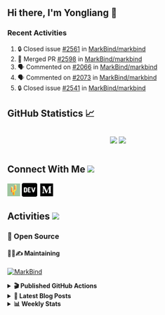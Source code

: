 ## Hi there, I'm Yongliang 👋

### Recent Activities

<!--START_SECTION:activity-->
1. 🔒 Closed issue [#2561](https://github.com/MarkBind/markbind/issues/2561) in [MarkBind/markbind](https://github.com/MarkBind/markbind)
2. 🎉 Merged PR [#2598](https://github.com/MarkBind/markbind/pull/2598) in [MarkBind/markbind](https://github.com/MarkBind/markbind)
3. 🗣 Commented on [#2066](https://github.com/MarkBind/markbind/issues/2066#issuecomment-2650739918) in [MarkBind/markbind](https://github.com/MarkBind/markbind)
4. 🗣 Commented on [#2073](https://github.com/MarkBind/markbind/issues/2073#issuecomment-2600528443) in [MarkBind/markbind](https://github.com/MarkBind/markbind)
5. 🔒 Closed issue [#2541](https://github.com/MarkBind/markbind/issues/2541) in [MarkBind/markbind](https://github.com/MarkBind/markbind)
<!--END_SECTION:activity-->

## GitHub Statistics :chart_with_upwards_trend:
<div align="center">
<div style="display: flex; align-items: center; justify-content: center;">

[![](https://github-readme-stats-tlylt.vercel.app/api?username=tlylt&show_icons=true&theme=tokyonight&hide_border=true&locale=en)](https://github.com/tlylt)
[![](https://github-readme-streak-stats.herokuapp.com/?user=tlylt&theme=tokyonight&hide_border=true)](https://github.com/tlylt)
</div>
</div>

## Connect With Me <img src="https://media.giphy.com/media/2wh5K5yE3ulp3xgYcG/giphy-downsized.gif" width="30">

<a href="https://www.yongliangliu.com/" target="_blank"><img align="center" src="static/site-icon.png" alt="yongliangliu.com" height="29" width="29" /></a>
<a href="https://dev.to/tlylt" target="_blank"><img align="center" src="static/dev-badge.svg" alt="dev.to/tlylt" height="35" width="35" /></a>
<a href="https://tlylt.medium.com" target="_blank"><img align="center" src="static/medium.png" alt="tlylt.medium.com" height="35" width="35" /></a>

## Activities <img src="https://media.giphy.com/media/WUlplcMpOCEmTGBtBW/giphy.gif" width="30">

### 🔭 Open Source

#### 👷‍♂️✍️ Maintaining
[![MarkBind](https://github-readme-stats-tlylt.vercel.app/api/pin/?username=markbind&repo=markbind)](https://github.com/MarkBind/markbind)

<details>
<summary> <b>🎬 Published GitHub Actions </b> </summary>

[![install-graphviz](https://github-readme-stats-tlylt.vercel.app/api/pin/?username=tlylt&repo=install-graphviz)](https://github.com/tlylt/install-graphviz)

[![reposense-action](https://github-readme-stats-tlylt.vercel.app/api/pin/?username=tlylt&repo=reposense-action)](https://github.com/tlylt/reposense-action)

[![markbin-action](https://github-readme-stats-tlylt.vercel.app/api/pin/?username=markbind&repo=markbind-action)](https://github.com/MarkBind/markbind-action)

</details>

<details>
<summary> <b>📕 Latest Blog Posts</b> </summary>

<!-- BLOG-POST-LIST:START -->
- [Return a Bool or an Error in Go?](https://yongliangliu.com/blog/go-return-bool-or-error)
- [Tauri-0 - Setting up a Tauri project](https://yongliangliu.com/blog/tauri-0)
- [Go Errors](https://yongliangliu.com/blog/golang-errors)
- [Reflection on Personal Finance](https://yongliangliu.com/blog/financial-lessons)
- [My Go-To Git Commands to Fix Mistakes](https://yongliangliu.com/blog/git-commands)
<!-- BLOG-POST-LIST:END -->

</details>

<details>
<summary> <b>📊 Weekly Stats</b> </summary>

<!--START_SECTION:waka-->
**🐱 My GitHub Data** 

> 📦 675.3 kB Used in GitHub's Storage 
 > 
> 🏆 9 Contributions in the Year 2025
 > 
> 🚫 Not Opted to Hire
 > 
> 📜 171 Public Repositories 
 > 
> 🔑 44 Private Repositories 
 > 
**I'm an Early 🐤** 

```text
🌞 Morning                3716 commits        ████████░░░░░░░░░░░░░░░░░   31.28 % 
🌆 Daytime                3148 commits        ███████░░░░░░░░░░░░░░░░░░   26.50 % 
🌃 Evening                4426 commits        █████████░░░░░░░░░░░░░░░░   37.25 % 
🌙 Night                  591 commits         █░░░░░░░░░░░░░░░░░░░░░░░░   04.97 % 
```
📅 **I'm Most Productive on Wednesday** 

```text
Monday                   1424 commits        ███░░░░░░░░░░░░░░░░░░░░░░   11.99 % 
Tuesday                  1888 commits        ████░░░░░░░░░░░░░░░░░░░░░   15.89 % 
Wednesday                2011 commits        ████░░░░░░░░░░░░░░░░░░░░░   16.93 % 
Thursday                 1544 commits        ███░░░░░░░░░░░░░░░░░░░░░░   13.00 % 
Friday                   1469 commits        ███░░░░░░░░░░░░░░░░░░░░░░   12.36 % 
Saturday                 1706 commits        ████░░░░░░░░░░░░░░░░░░░░░   14.36 % 
Sunday                   1839 commits        ████░░░░░░░░░░░░░░░░░░░░░   15.48 % 
```


📊 **This Week I Spent My Time On** 

```text
🕑︎ Time Zone: Asia/Singapore

💬 Programming Languages: 
Python                   16 mins             ████████████████░░░░░░░░░   63.47 % 
Markdown                 7 mins              ███████░░░░░░░░░░░░░░░░░░   27.98 % 
JSON                     2 mins              ██░░░░░░░░░░░░░░░░░░░░░░░   08.25 % 
Text                     0 secs              ░░░░░░░░░░░░░░░░░░░░░░░░░   00.13 % 
Git Config               0 secs              ░░░░░░░░░░░░░░░░░░░░░░░░░   00.09 % 
```


 Last Updated on 16/02/2025 00:54:12 UTC
<!--END_SECTION:waka-->

</details>

